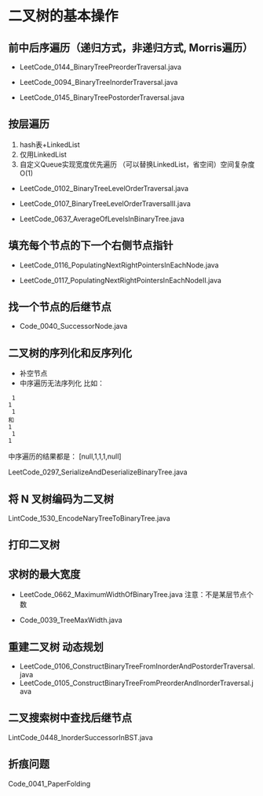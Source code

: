 # 二叉树的基本操作

## 前中后序遍历（递归方式，非递归方式, Morris遍历）

- LeetCode_0144_BinaryTreePreorderTraversal.java

- LeetCode_0094_BinaryTreeInorderTraversal.java

- LeetCode_0145_BinaryTreePostorderTraversal.java

## 按层遍历

 1. hash表+LinkedList
 2. 仅用LinkedList
 3. 自定义Queue实现宽度优先遍历 （可以替换LinkedList，省空间）空间复杂度O(1)

- LeetCode_0102_BinaryTreeLevelOrderTraversal.java

- LeetCode_0107_BinaryTreeLevelOrderTraversalII.java

- LeetCode_0637_AverageOfLevelsInBinaryTree.java


## 填充每个节点的下一个右侧节点指针

- LeetCode_0116_PopulatingNextRightPointersInEachNode.java

- LeetCode_0117_PopulatingNextRightPointersInEachNodeII.java

## 找一个节点的后继节点

- Code_0040_SuccessorNode.java


## 二叉树的序列化和反序列化

- 补空节点
- 中序遍历无法序列化 比如：

```
 1
1
 1
和
1
 1
1
```
中序遍历的结果都是： [null,1,1,1,null]

LeetCode_0297_SerializeAndDeserializeBinaryTree.java

## 将 N 叉树编码为二叉树

LintCode_1530_EncodeNaryTreeToBinaryTree.java

## 打印二叉树

## 求树的最大宽度

- LeetCode_0662_MaximumWidthOfBinaryTree.java 注意：不是某层节点个数

- Code_0039_TreeMaxWidth.java

## 重建二叉树 动态规划

- LeetCode_0106_ConstructBinaryTreeFromInorderAndPostorderTraversal.java
- LeetCode_0105_ConstructBinaryTreeFromPreorderAndInorderTraversal.java



## 二叉搜索树中查找后继节点

LintCode_0448_InorderSuccessorInBST.java

## 折痕问题

Code_0041_PaperFolding